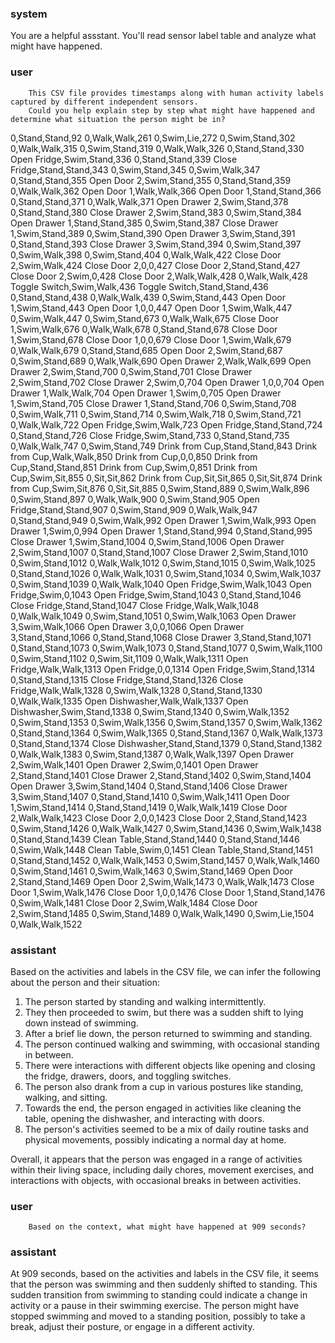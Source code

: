 ### system
You are a helpful assstant. You'll read sensor label table and analyze what might have happened.
### user

        This CSV file provides timestamps along with human activity labels captured by different independent sensors.
        Could you help explain step by step what might have happened and determine what situation the person might be in?
    
0,Stand,Stand,92
0,Walk,Walk,261
0,Swim,Lie,272
0,Swim,Stand,302
0,Walk,Walk,315
0,Swim,Stand,319
0,Walk,Walk,326
0,Stand,Stand,330
Open Fridge,Swim,Stand,336
0,Stand,Stand,339
Close Fridge,Stand,Stand,343
0,Swim,Stand,345
0,Swim,Walk,347
0,Stand,Stand,355
Open Door 2,Swim,Stand,355
0,Stand,Stand,359
0,Walk,Walk,362
Open Door 1,Walk,Walk,366
Open Door 1,Stand,Stand,366
0,Stand,Stand,371
0,Walk,Walk,371
Open Drawer 2,Swim,Stand,378
0,Stand,Stand,380
Close Drawer 2,Swim,Stand,383
0,Swim,Stand,384
Open Drawer 1,Stand,Stand,385
0,Swim,Stand,387
Close Drawer 1,Swim,Stand,389
0,Swim,Stand,390
Open Drawer 3,Swim,Stand,391
0,Stand,Stand,393
Close Drawer 3,Swim,Stand,394
0,Swim,Stand,397
0,Swim,Walk,398
0,Swim,Stand,404
0,Walk,Walk,422
Close Door 2,Swim,Walk,424
Close Door 2,0,0,427
Close Door 2,Stand,Stand,427
Close Door 2,Swim,0,428
Close Door 2,Walk,Walk,428
0,Walk,Walk,428
Toggle Switch,Swim,Walk,436
Toggle Switch,Stand,Stand,436
0,Stand,Stand,438
0,Walk,Walk,439
0,Swim,Stand,443
Open Door 1,Swim,Stand,443
Open Door 1,0,0,447
Open Door 1,Swim,Walk,447
0,Swim,Walk,447
0,Swim,Stand,673
0,Walk,Walk,675
Close Door 1,Swim,Walk,676
0,Walk,Walk,678
0,Stand,Stand,678
Close Door 1,Swim,Stand,678
Close Door 1,0,0,679
Close Door 1,Swim,Walk,679
0,Walk,Walk,679
0,Stand,Stand,685
Open Door 2,Swim,Stand,687
0,Swim,Stand,689
0,Walk,Walk,690
Open Drawer 2,Walk,Walk,699
Open Drawer 2,Swim,Stand,700
0,Swim,Stand,701
Close Drawer 2,Swim,Stand,702
Close Drawer 2,Swim,0,704
Open Drawer 1,0,0,704
Open Drawer 1,Walk,Walk,704
Open Drawer 1,Swim,0,705
Open Drawer 1,Swim,Stand,705
Close Drawer 1,Stand,Stand,706
0,Swim,Stand,708
0,Swim,Walk,711
0,Swim,Stand,714
0,Swim,Walk,718
0,Swim,Stand,721
0,Walk,Walk,722
Open Fridge,Swim,Walk,723
Open Fridge,Stand,Stand,724
0,Stand,Stand,726
Close Fridge,Swim,Stand,733
0,Stand,Stand,735
0,Walk,Walk,747
0,Swim,Stand,749
Drink from Cup,Stand,Stand,843
Drink from Cup,Walk,Walk,850
Drink from Cup,0,0,850
Drink from Cup,Stand,Stand,851
Drink from Cup,Swim,0,851
Drink from Cup,Swim,Sit,855
0,Sit,Sit,862
Drink from Cup,Sit,Sit,865
0,Sit,Sit,874
Drink from Cup,Swim,Sit,876
0,Sit,Sit,885
0,Swim,Stand,889
0,Swim,Walk,896
0,Swim,Stand,897
0,Walk,Walk,900
0,Swim,Stand,905
Open Fridge,Stand,Stand,907
0,Swim,Stand,909
0,Walk,Walk,947
0,Stand,Stand,949
0,Swim,Walk,992
Open Drawer 1,Swim,Walk,993
Open Drawer 1,Swim,0,994
Open Drawer 1,Stand,Stand,994
0,Stand,Stand,995
Close Drawer 1,Swim,Stand,1004
0,Swim,Stand,1006
Open Drawer 2,Swim,Stand,1007
0,Stand,Stand,1007
Close Drawer 2,Swim,Stand,1010
0,Swim,Stand,1012
0,Walk,Walk,1012
0,Swim,Stand,1015
0,Swim,Walk,1025
0,Stand,Stand,1026
0,Walk,Walk,1031
0,Swim,Stand,1034
0,Swim,Walk,1037
0,Swim,Stand,1039
0,Walk,Walk,1040
Open Fridge,Swim,Walk,1043
Open Fridge,Swim,0,1043
Open Fridge,Swim,Stand,1043
0,Stand,Stand,1046
Close Fridge,Stand,Stand,1047
Close Fridge,Walk,Walk,1048
0,Walk,Walk,1049
0,Swim,Stand,1051
0,Swim,Walk,1063
Open Drawer 3,Swim,Walk,1066
Open Drawer 3,0,0,1066
Open Drawer 3,Stand,Stand,1066
0,Stand,Stand,1068
Close Drawer 3,Stand,Stand,1071
0,Stand,Stand,1073
0,Swim,Walk,1073
0,Stand,Stand,1077
0,Swim,Walk,1100
0,Swim,Stand,1102
0,Swim,Sit,1109
0,Walk,Walk,1311
Open Fridge,Walk,Walk,1313
Open Fridge,0,0,1314
Open Fridge,Swim,Stand,1314
0,Stand,Stand,1315
Close Fridge,Stand,Stand,1326
Close Fridge,Walk,Walk,1328
0,Swim,Walk,1328
0,Stand,Stand,1330
0,Walk,Walk,1335
Open Dishwasher,Walk,Walk,1337
Open Dishwasher,Swim,Stand,1338
0,Swim,Stand,1340
0,Swim,Walk,1352
0,Swim,Stand,1353
0,Swim,Walk,1356
0,Swim,Stand,1357
0,Swim,Walk,1362
0,Stand,Stand,1364
0,Swim,Walk,1365
0,Stand,Stand,1367
0,Walk,Walk,1373
0,Stand,Stand,1374
Close Dishwasher,Stand,Stand,1379
0,Stand,Stand,1382
0,Walk,Walk,1383
0,Swim,Stand,1387
0,Walk,Walk,1397
Open Drawer 2,Swim,Walk,1401
Open Drawer 2,Swim,0,1401
Open Drawer 2,Stand,Stand,1401
Close Drawer 2,Stand,Stand,1402
0,Swim,Stand,1404
Open Drawer 3,Swim,Stand,1404
0,Stand,Stand,1406
Close Drawer 3,Swim,Stand,1407
0,Stand,Stand,1410
0,Swim,Walk,1411
Open Door 1,Swim,Stand,1414
0,Stand,Stand,1419
0,Walk,Walk,1419
Close Door 2,Walk,Walk,1423
Close Door 2,0,0,1423
Close Door 2,Stand,Stand,1423
0,Swim,Stand,1426
0,Walk,Walk,1427
0,Swim,Stand,1436
0,Swim,Walk,1438
0,Stand,Stand,1439
Clean Table,Stand,Stand,1440
0,Stand,Stand,1446
0,Swim,Walk,1448
Clean Table,Swim,0,1451
Clean Table,Stand,Stand,1451
0,Stand,Stand,1452
0,Walk,Walk,1453
0,Swim,Stand,1457
0,Walk,Walk,1460
0,Swim,Stand,1461
0,Swim,Walk,1463
0,Swim,Stand,1469
Open Door 2,Stand,Stand,1469
Open Door 2,Swim,Walk,1473
0,Walk,Walk,1473
Close Door 1,Swim,Walk,1476
Close Door 1,0,0,1476
Close Door 1,Stand,Stand,1476
0,Swim,Walk,1481
Close Door 2,Swim,Walk,1484
Close Door 2,Swim,Stand,1485
0,Swim,Stand,1489
0,Walk,Walk,1490
0,Swim,Lie,1504
0,Walk,Walk,1522

### assistant
Based on the activities and labels in the CSV file, we can infer the following about the person and their situation:

1. The person started by standing and walking intermittently.
2. They then proceeded to swim, but there was a sudden shift to lying down instead of swimming.
3. After a brief lie down, the person returned to swimming and standing.
4. The person continued walking and swimming, with occasional standing in between.
5. There were interactions with different objects like opening and closing the fridge, drawers, doors, and toggling switches.
6. The person also drank from a cup in various postures like standing, walking, and sitting.
7. Towards the end, the person engaged in activities like cleaning the table, opening the dishwasher, and interacting with doors.
8. The person's activities seemed to be a mix of daily routine tasks and physical movements, possibly indicating a normal day at home.

Overall, it appears that the person was engaged in a range of activities within their living space, including daily chores, movement exercises, and interactions with objects, with occasional breaks in between activities.
### user

        Based on the context, what might have happened at 909 seconds?
    
### assistant
At 909 seconds, based on the activities and labels in the CSV file, it seems that the person was swimming and then suddenly shifted to standing. This sudden transition from swimming to standing could indicate a change in activity or a pause in their swimming exercise. The person might have stopped swimming and moved to a standing position, possibly to take a break, adjust their posture, or engage in a different activity.
